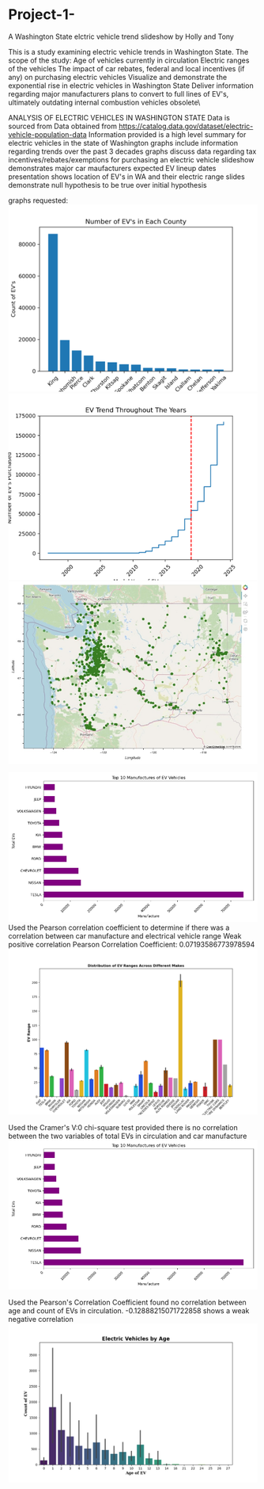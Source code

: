 # Project-1-
A Washington State elctric vehicle trend slideshow by Holly and Tony

This is a study examining electric vehicle trends in Washington State. The scope of the study:
Age of vehicles currently in circulation
Electric ranges of the vehicles
The impact of car rebates, federal and local incentives (if any) on purchasing electric vehicles
Visualize and demonstrate the exponential rise in electric vehicles in Washington State
Deliver information regarding major manufacturers plans to convert to full lines of EV's, ultimately outdating internal combustion vehicles obsolete\



ANALYSIS OF ELECTRIC VEHICLES IN WASHINGTON STATE
Data is sourced from Data obtained from https://catalog.data.gov/dataset/electric-vehicle-population-data
Information provided is a high level summary for electric vehicles in the state of Washington
graphs include information regarding trends over the past 3 decades
graphs discuss data regarding tax incentives/rebates/exemptions for purchasing an electric vehicle
slideshow demonstrates major car maufacturers expected EV lineup dates
presentation shows location of EV's in WA and their electric range
slides demonstrate null hypothesis to be true over initial hypothesis





<!-- Source code (Holly):

#How to create a seaborn correlation heatmap in Python?.Geeks for Geeks. (https://www.geeksforgeeks.org/how-to-create-a-seaborn-correlation-heatmap-in-python/). (Accessed on February 6, 2024).
data = electric_vehicle_df[['Electric Range', 'Model Year']]
correlation_matrix = data.corr()
plt.figure(figsize=(10,6))
sns.heatmap(data.corr(), cmap='coolwarm', annot=True)
plt.title('Correlation Matrix between Electric Range and Model Year')
plt.savefig('correlation_range_modelyearpng')
plt.show()

#Chatgpt personal communication February 6, 2024
from sklearn.preprocessing import LabelEncoder
label_encoder = LabelEncoder()
electric_vehicle_df['Make_encoded'] = label_encoder.fit_transform(electric_vehicle_df['Make'])
correlation_coefficient = electric_vehicle_df['Electric Range'].corr(electric_vehicle_df['Make_encoded'], method='pearson')
print("Pearson Correlation Coefficient:", correlation_coefficient)
plt.savefig('EV_Range_vs_Car_Manufacturer_Scatterplot.png')
plt.show()

#Matplotlib. Plyplot tutorial. Retrieved from https://matplotlib.org/stable/tutorials/pyplot.html#sphx-glr-tutorials-pyplot-py. (Accessed on January 25, 2024).
make_counts = electric_vehicle_df['Make'].value_counts()
top_10 = make_counts.head(10)
plt.figure(figsize=(10, 6))
top_10.plot(kind='barh', color='purple')
plt.title('Top 10 Manufactures of EV Vehicles')
plt.xlabel('Manufacture')
plt.ylabel('Total EVs')
plt.xticks(rotation=45, ha='right')
plt.tight_layout()
plt.savefig('highest_manufacture.png')
plt.show()

#Chatgpt personal communication February 1, 2024
from datetime import datetime
current_year = datetime.now().year
electric_vehicle_df['Age'] = current_year - electric_vehicle_df['Model Year']
grouped_cars_df = electric_vehicle_df.groupby(['Make', 'Model Year', 'Age']).size().reset_index(name='Count')

Chatgpt personal communication January 31, 2024
electric_vehicle_df.replace({'Legislative District': {'NA': np.nan, '': np.nan}}, inplace=True)
electric_vehicle_df.dropna(subset=['Legislative District'], inplace=True)
electric_vehicle_df.dropna(subset=['City'], inplace=True)
electric_vehicle_df.dropna(subset=['County'], inplace=True)

plotting_groups_solution in class exercise
Python Software Foundation. (2020). Python Language Reference, version 3.12.1. Available at [https://docs.python.org/3.8/.](https://docs.python.org/3/index.html)

Credits:
https://matplotlib.org/stable/index.html
Data obtained from https://catalog.data.gov/dataset/electric-vehicle-population-data
Python Software Foundation. (2024). Python Language Reference, version 3.12.1. Available at [https://docs.python.org/3.8/.](https://docs.python.org/3/index.html)
Images courtesy of https://unsplash.com/s/photos/electric-car -->


graphs requested:
![Alt text](tonys_code/ev_county_graph.png)
![Alt text](tonys_code/ev_trend.png)
![Alt text](tonys_code/washington_map_visual.jpeg)

![Alt text](Holly_Plots_Final/highest_manufacture.png)
Used the Pearson correlation coefficient to determine if there was a correlation between car manufacture and electrical vehicle range
Weak positive correlation Pearson Correlation Coefficient: 0.07193586773978594
![Alt text](Holly_Plots_Final/Distribution_Ranges_Car_Makes_plot1.png)

Used the Cramer's V:0 chi-square test provided there is no correlation between the two variables of total EVs in circulation and car manufacture
![Alt text](Holly_Plots_Final/highest_manufacture.png)

Used the Pearson's Correlation Coefficient found no correlation between age and count of EVs in circulation.  -0.12888215071722858 shows a weak negative correlation
![Alt text](Holly_Plots_Final/EV_By_Age_Make_plot1.png)